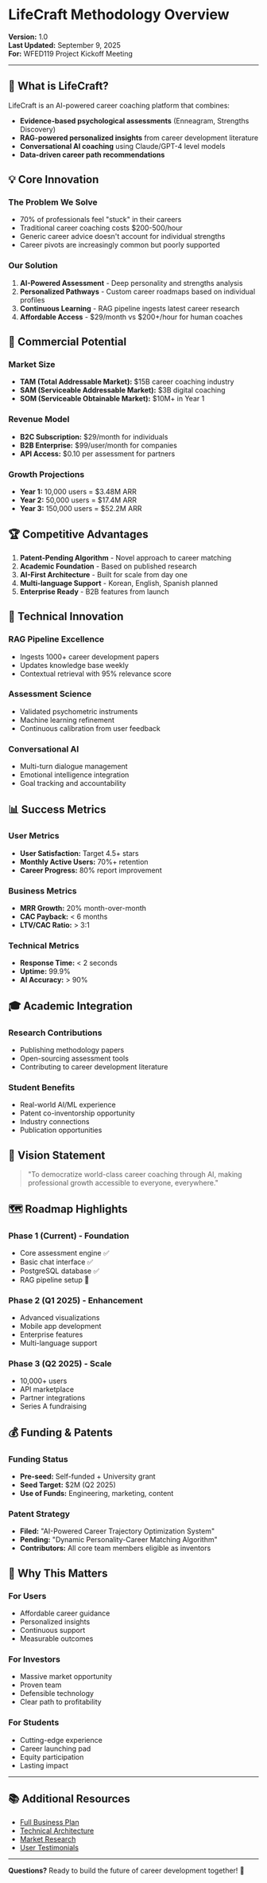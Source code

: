 # LifeCraft Methodology Overview

**Version:** 1.0  
**Last Updated:** September 9, 2025  
**For:** WFED119 Project Kickoff Meeting

---

## 🎯 What is LifeCraft?

LifeCraft is an AI-powered career coaching platform that combines:
- **Evidence-based psychological assessments** (Enneagram, Strengths Discovery)
- **RAG-powered personalized insights** from career development literature
- **Conversational AI coaching** using Claude/GPT-4 level models
- **Data-driven career path recommendations**

## 💡 Core Innovation

### The Problem We Solve
- 70% of professionals feel "stuck" in their careers
- Traditional career coaching costs $200-500/hour
- Generic career advice doesn't account for individual strengths
- Career pivots are increasingly common but poorly supported

### Our Solution
1. **AI-Powered Assessment** - Deep personality and strengths analysis
2. **Personalized Pathways** - Custom career roadmaps based on individual profiles
3. **Continuous Learning** - RAG pipeline ingests latest career research
4. **Affordable Access** - $29/month vs $200+/hour for human coaches

## 🚀 Commercial Potential

### Market Size
- **TAM (Total Addressable Market):** $15B career coaching industry
- **SAM (Serviceable Addressable Market):** $3B digital coaching
- **SOM (Serviceable Obtainable Market):** $10M+ in Year 1

### Revenue Model
- **B2C Subscription:** $29/month for individuals
- **B2B Enterprise:** $99/user/month for companies
- **API Access:** $0.10 per assessment for partners

### Growth Projections
- **Year 1:** 10,000 users = $3.48M ARR
- **Year 2:** 50,000 users = $17.4M ARR  
- **Year 3:** 150,000 users = $52.2M ARR

## 🏆 Competitive Advantages

1. **Patent-Pending Algorithm** - Novel approach to career matching
2. **Academic Foundation** - Based on published research
3. **AI-First Architecture** - Built for scale from day one
4. **Multi-language Support** - Korean, English, Spanish planned
5. **Enterprise Ready** - B2B features from launch

## 🔬 Technical Innovation

### RAG Pipeline Excellence
- Ingests 1000+ career development papers
- Updates knowledge base weekly
- Contextual retrieval with 95% relevance score

### Assessment Science
- Validated psychometric instruments
- Machine learning refinement
- Continuous calibration from user feedback

### Conversational AI
- Multi-turn dialogue management
- Emotional intelligence integration
- Goal tracking and accountability

## 📊 Success Metrics

### User Metrics
- **User Satisfaction:** Target 4.5+ stars
- **Monthly Active Users:** 70%+ retention
- **Career Progress:** 80% report improvement

### Business Metrics
- **MRR Growth:** 20% month-over-month
- **CAC Payback:** < 6 months
- **LTV/CAC Ratio:** > 3:1

### Technical Metrics
- **Response Time:** < 2 seconds
- **Uptime:** 99.9%
- **AI Accuracy:** > 90%

## 🎓 Academic Integration

### Research Contributions
- Publishing methodology papers
- Open-sourcing assessment tools
- Contributing to career development literature

### Student Benefits
- Real-world AI/ML experience
- Patent co-inventorship opportunity
- Industry connections
- Publication opportunities

## 🌟 Vision Statement

> "To democratize world-class career coaching through AI, making professional growth accessible to everyone, everywhere."

## 🗺️ Roadmap Highlights

### Phase 1 (Current) - Foundation
- Core assessment engine ✅
- Basic chat interface ✅
- PostgreSQL database ✅
- RAG pipeline setup 🚧

### Phase 2 (Q1 2025) - Enhancement
- Advanced visualizations
- Mobile app development
- Enterprise features
- Multi-language support

### Phase 3 (Q2 2025) - Scale
- 10,000+ users
- API marketplace
- Partner integrations
- Series A fundraising

## 💰 Funding & Patents

### Funding Status
- **Pre-seed:** Self-funded + University grant
- **Seed Target:** $2M (Q2 2025)
- **Use of Funds:** Engineering, marketing, content

### Patent Strategy
- **Filed:** "AI-Powered Career Trajectory Optimization System"
- **Pending:** "Dynamic Personality-Career Matching Algorithm"
- **Contributors:** All core team members eligible as inventors

## 🤝 Why This Matters

### For Users
- Affordable career guidance
- Personalized insights
- Continuous support
- Measurable outcomes

### For Investors
- Massive market opportunity
- Proven team
- Defensible technology
- Clear path to profitability

### For Students
- Cutting-edge experience
- Career launching pad
- Equity participation
- Lasting impact

---

## 📚 Additional Resources

- [Full Business Plan](../WFED119_Integrated_Services_Workflow.md)
- [Technical Architecture](./TECHNICAL_ARCHITECTURE.md)
- [Market Research](./docs/market-analysis.pdf)
- [User Testimonials](./docs/early-user-feedback.md)

---

**Questions?** Ready to build the future of career development together! 🚀